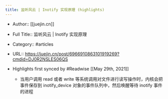 ```yaml
---
title: 监听风云 | Inotify 实现原理 (highlights)
---
```


- Author:: [[juejin.cn]]

- Full Title:: 监听风云 | Inotify 实现原理

- Category:: #articles

- URL:: https://juejin.cn/post/6966910863101919269?cmdid=DJ0R2NSLES06QS

- Highlights first synced by #Readwise [[May 29th, 2021]]
	 - 当用户调用 read 或者 write 等系统调用对文件进行读写操作时，内核会把事件保存到 inotify_device 对象的事件队列中，然后唤醒等待 inotify 事件的进程

